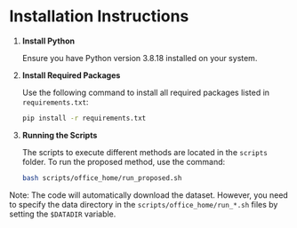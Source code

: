 # Installation Instructions

1. **Install Python**

   Ensure you have Python version 3.8.18 installed on your system.

2. **Install Required Packages**

   Use the following command to install all required packages listed in `requirements.txt`:

   ```bash
   pip install -r requirements.txt
3. **Running the Scripts**

    The scripts to execute different methods are located in the `scripts` folder. To run the proposed method, use the command:

    ```bash
    bash scripts/office_home/run_proposed.sh
Note: The code will automatically download the dataset. However, you need to specify the data directory in the `scripts/office_home/run_*.sh` files by setting the `$DATADIR` variable.